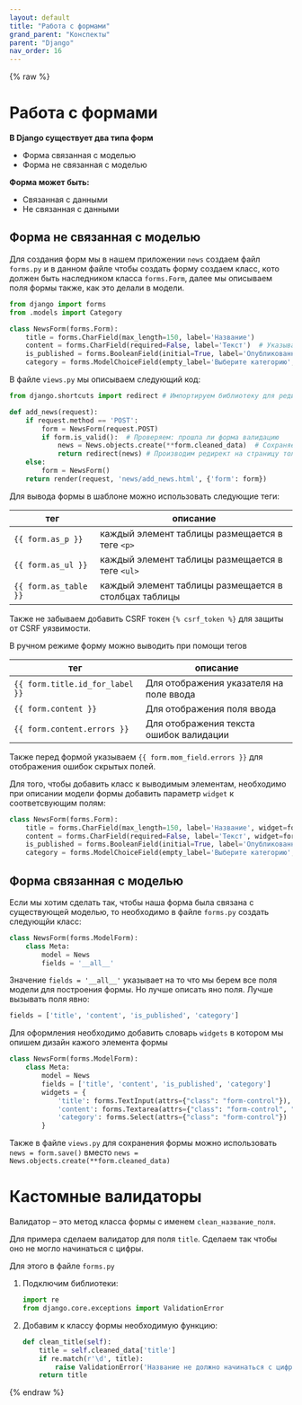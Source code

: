 ```yaml
---
layout: default
title: "Работа с формами"
grand_parent: "Конспекты"
parent: "Django"
nav_order: 16
---
```

{% raw %}
# Работа с формами

**В Django существует два типа форм**
- Форма связанная с моделью
- Форма не связанная с моделью

**Форма может быть:**
- Связанная с данными
- Не связанная с данными

## Форма не связанная с моделью

Для создания форм мы в нашем приложении `news` создаем файл `forms.py` и в данном файле чтобы создать форму создаем класс, кото должен быть наследником класса `forms.Form`, далее мы описываем поля формы также, как это делали в модели.

```python
from django import forms
from .models import Category

class NewsForm(forms.Form):
    title = forms.CharField(max_length=150, label='Название')
    content = forms.CharField(required=False, label='Текст')  # Указываем что заполнение не обязательно
    is_published = forms.BooleanField(initial=True, label='Опубликованно')  # Указываем что умолчанию пункт активирован
    category = forms.ModelChoiceField(empty_label='Выберите категорию', queryset=Category.objects.all(), label='Категория')  # Указываем что должно быть написано по умолчанию

```

В файле `views.py` мы описываем следующий код:

```python
from django.shortcuts import redirect # Импортируем библиотеку для редиректа

def add_news(request):
    if request.method == 'POST':
        form = NewsForm(request.POST)
        if form.is_valid():  # Проверяем: прошла ли форма валидацию
            news = News.objects.create(**form.cleaned_data)  # Сохраняем новость
            return redirect(news) # Производим редирект на страницу только-что созданной новости
    else:
        form = NewsForm()
    return render(request, 'news/add_news.html', {'form': form})
```

Для вывода формы в шаблоне можно использовать следующие теги:

| тег                   | описание                                              |
| --------------------- | ----------------------------------------------------- |
| `{{ form.as_p }}`     | каждый элемент таблицы размещается в теге `<p>`       |
| `{{ form.as_ul }}`    | каждый элемент таблицы размещается в теге `<ul>`      |
| `{{ form.as_table }}` | каждый элемент таблицы размещается в столбцах таблицы |

Также не забываем добавить CSRF токен `{% csrf_token %}` для защиты от CSRF уязвимости.

В ручном режиме форму можно выводить при помощи тегов

| тег                             | описание                                |
| ------------------------------- | --------------------------------------- |
| `{{ form.title.id_for_label }}` | Для отображения указателя на поле ввода |
| `{{ form.content }}`            | Для отображения поля ввода              |
| `{{ form.content.errors }}`     | Для отображения текста ошибок валидации |

Также перед формой указываем `{{ form.mom_field.errors }}` для отображения ошибок скрытых полей.


Для того, чтобы добавить класс к выводимым элементам, необходимо при описании модели формы добавить параметр `widget` к соответсвующим полям:

```python
class NewsForm(forms.Form):
	title = forms.CharField(max_length=150, label='Название', widget=forms.TextInput(attrs={"class": "form-control"}))
	content = forms.CharField(required=False, label='Текст', widget=forms.Textarea(attrs={"class": "form-control", "rows":5}))
	is_published = forms.BooleanField(initial=True, label='Опубликованно')
	category = forms.ModelChoiceField(empty_label='Выберите категорию', queryset=Category.objects.all(), label='Категория', widget=forms.Select(attrs={"class": "form-control"}))
```

## Форма связанная с моделью
Если мы хотим сделать так, чтобы наша форма была связана с существующей моделью, то необходимо в файле `forms.py` создать следующйи класс:

```python
class NewsForm(forms.ModelForm):
    class Meta:
        model = News
        fields = '__all__'
```
Значение `fields = '__all__'` указывает на то что мы берем все поля модели для построения формы. Но лучше описать яно поля. Лучше вызывать поля явно:
```python
fields = ['title', 'content', 'is_published', 'category']
```
Для оформления необходимо добавить словарь `widgets` в котором мы опишем дизайн кажого элемента формы

```python
class NewsForm(forms.ModelForm):
	class Meta:
		model = News
		fields = ['title', 'content', 'is_published', 'category']
		widgets = {
			'title': forms.TextInput(attrs={"class": "form-control"}),
			'content': forms.Textarea(attrs={"class": "form-control", "rows":5}),
			'category': forms.Select(attrs={"class": "form-control"})
		}
```

Также в файле `views.py` для сохранения формы можно использовать `news = form.save()` вместо `news = News.objects.create(**form.cleaned_data)`

# Кастомные валидаторы

Валидатор – это метод класса формы с именем `clean_название_поля`.

Для примера сделаем валидатор для поля `title`. Сделаем так чтобы оно не могло начинаться с цифры.

Для этого в файле `forms.py` 
1. Подключим библиотеки:
    ```python
    import re
    from django.core.exceptions import ValidationError
    ```

2. Добавим к классу формы необходимую функцию:
    ```python
    def clean_title(self):
        title = self.cleaned_data['title']
        if re.match(r'\d', title):
            raise ValidationError('Название не должно начинаться с цифры')
        return title
    ```
{% endraw %}